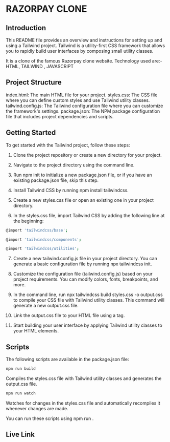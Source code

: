 # RAZORPAY CLONE

## Introduction

This README file provides an overview and instructions for setting up and using a Tailwind project. Tailwind is a utility-first CSS framework that allows you to rapidly build user interfaces by composing small utility classes.


It is a clone of the famous Razorpay clone website.
Technology used are:- HTML, TAILWIND , JAVASCRIPT

## Project Structure

index.html: The main HTML file for your project.
styles.css: The CSS file where you can define custom styles and use Tailwind utility classes.
tailwind.config.js: The Tailwind configuration file where you can customize the framework's settings.
package.json: The NPM package configuration file that includes project dependencies and scripts.


## Getting Started
To get started with the Tailwind project, follow these steps:

1. Clone the project repository or create a new directory for your project.

2. Navigate to the project directory using the command line.

3. Run npm init to initialize a new package.json file, or if you have an existing package.json file, skip this step.

4. Install Tailwind CSS by running npm install tailwindcss.

5. Create a new styles.css file or open an existing one in your project directory.

6. In the styles.css file, import Tailwind CSS by adding the following line at the beginning:

```bash
@import 'tailwindcss/base';  
```

```bash
@import 'tailwindcss/components';
```

```bash
@import 'tailwindcss/utilities';

```
7. Create a new tailwind.config.js file in your project directory. You can generate a basic configuration file by running npx tailwindcss init.

8. Customize the configuration file (tailwind.config.js) based on your project requirements. You can modify colors, fonts, breakpoints, and more.

9. In the command line, run npx tailwindcss build styles.css -o output.css to compile your CSS file with Tailwind utility classes. This command will generate a new output.css file.

10. Link the output.css file to your HTML file using a <link> tag.

11. Start building your user interface by applying Tailwind utility classes to your HTML elements.


## Scripts

The following scripts are available in the package.json file:

```bash
npm run build 
```

Compiles the styles.css file with Tailwind utility classes and generates the output.css file.

```bash
npm run watch
```

Watches for changes in the styles.css file and automatically recompiles it whenever changes are made.

You can run these scripts using npm run <script-name>.

## Live Link 

